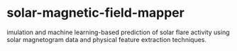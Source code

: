 # solar-magnetic-field-mapper
imulation and machine learning-based prediction of solar flare activity using solar magnetogram data and physical feature extraction techniques.
